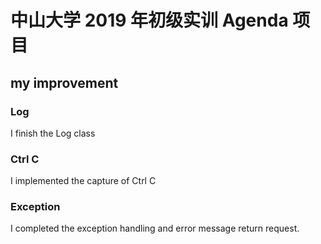# 中山大学 2019 年初级实训 Agenda 项目

## my improvement

### Log
I finish the Log class </br>

### Ctrl C

I implemented the capture of Ctrl C

### Exception

I completed the exception handling and error message return request.
